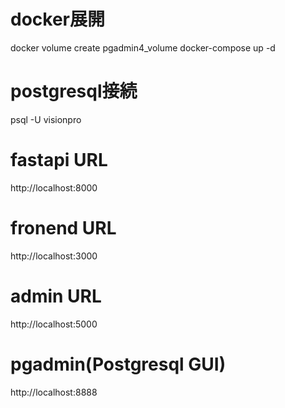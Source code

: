 # docker展開
docker volume create pgadmin4_volume
docker-compose up -d

# postgresql接続
psql -U visionpro

# fastapi URL
http://localhost:8000

# fronend URL
http://localhost:3000

# admin URL
http://localhost:5000

# pgadmin(Postgresql GUI)
http://localhost:8888
